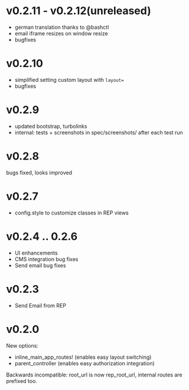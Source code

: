 # v0.2.11 - v0.2.12(unreleased)

* german translation thanks to @bashctl
* email iframe resizes on window resize
* bugfixes

# v0.2.10

* simplified setting custom layout with `layout=`
* bugfixes

# v0.2.9

* updated bootstrap, turbolinks
* internal: tests + screenshots in spec/screenshots/ after each test run

# v0.2.8

bugs fixed, looks improved

# v0.2.7

* config.style to customize classes in REP views

# v0.2.4 .. 0.2.6

* UI enhancements
* CMS integration bug fixes
* Send email bug fixes

# v0.2.3

* Send Email from REP

# v0.2.0

New options:
* inline_main_app_routes! (enables easy layout switching)
* parent_controller (enables easy authorization integration)

Backwards incompatible: root_url is now rep_root_url, internal routes are prefixed too.
